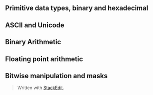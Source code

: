 

## Primitive data types, binary and hexadecimal



## ASCII and Unicode



## Binary Arithmetic



## Floating point arithmetic




## Bitwise manipulation and masks





> Written with [StackEdit](https://stackedit.io/).
<!--stackedit_data:
eyJoaXN0b3J5IjpbLTg1NDc2NDQxXX0=
-->